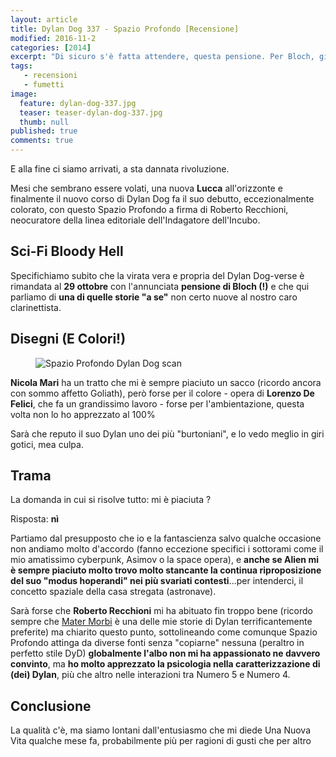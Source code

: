 ```yaml
---
layout: article
title: Dylan Dog 337 - Spazio Profondo [Recensione]
modified: 2016-11-2
categories: [2014]
excerpt: "Di sicuro s'è fatta attendere, questa pensione. Per Bloch, giusto quella trentina d'anni scarsi. Per noi, un annetto o giù di li...."
tags: 
   - recensioni
   - fumetti
image: 
  feature: dylan-dog-337.jpg
  teaser: teaser-dylan-dog-337.jpg
  thumb: null
published: true
comments: true
---
```


E alla fine ci siamo arrivati, a sta dannata rivoluzione.

Mesi che sembrano essere volati, una nuova **Lucca** all'orizzonte e finalmente il nuovo corso di Dylan Dog fa il suo debutto, eccezionalmente colorato, con questo Spazio Profondo a firma di Roberto Recchioni, neocuratore della linea editoriale dell'Indagatore dell'Incubo.

## Sci-Fi Bloody Hell

Specifichiamo subito che la virata vera e propria del Dylan Dog-verse è rimandata al **29 ottobre** con l'annunciata **pensione di Bloch (!)** e che qui parliamo di **una di quelle storie "a se"** non certo nuove al nostro caro clarinettista.

## Disegni (E Colori!)

<figure>
<img src='https://2.bp.blogspot.com/-fq92GTqMeIM/VDv3SP4D4SI/AAAAAAAAKVg/rZRq3ADvKh8/s1600/spazio-profondo-il-nuovo-corso-di-dylan-dog-n-L-MAXqhY.jpeg' alt='Spazio Profondo Dylan Dog scan'>
</figure>

**Nicola Mari** ha un tratto che mi è sempre piaciuto un sacco (ricordo ancora con sommo affetto Goliath), però forse per il colore - opera di **Lorenzo De Felici**, che fa un grandissimo lavoro - forse per l'ambientazione, questa volta non lo ho apprezzato al 100%

Sarà che reputo il suo Dylan uno dei più "burtoniani", e lo vedo meglio in giri gotici, mea culpa.

## Trama

La domanda in cui si risolve tutto: mi è piaciuta ?

Risposta: **nì**

Partiamo dal presupposto che io e la fantascienza salvo qualche occasione non andiamo molto d'accordo (fanno eccezione specifici i sottorami come il mio amatissimo cyberpunk, Asimov o la space opera), e **anche se Alien mi è sempre piaciuto molto trovo molto stancante la continua riproposizione del suo "modus hoperandi" nei più svariati contesti**...per intenderci, il concetto spaziale della casa stregata (astronave).

Sarà forse che **Roberto Recchioni** mi ha abituato fin troppo bene (ricordo sempre che [Mater Morbi](https://xabacadabra.com/2013/dylan-dog-280-mater-morbi-recensione/) è una delle mie storie di Dylan terrificantemente preferite) ma chiarito questo punto, sottolineando come comunque Spazio Profondo attinga da diverse fonti senza "copiarne" nessuna (peraltro in perfetto stile DyD) **globalmente l'albo non mi ha appassionato ne davvero convinto**, ma **ho molto apprezzato la psicologia nella caratterizzazione di (dei) Dylan**, più che altro nelle interazioni tra Numero 5 e Numero 4.

## Conclusione

La qualità c'è, ma siamo lontani dall'entusiasmo che mi diede Una Nuova Vita qualche mese fa, probabilmente più per ragioni di gusti che per altro